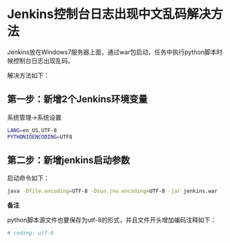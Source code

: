 # Jenkins控制台日志出现中文乱码解决方法

Jenkins放在Windows7服务器上面，通过war包启动，任务中执行python脚本时候控制台日志出现乱码。

解决方法如下：

## 第一步：新增2个Jenkins环境变量

系统管理->系统设置

```bash
LANG=en_US.UTF-8
PYTHONIOENCODING=UTF8
```

## 第二步：新增jenkins启动参数

启动命令如下：

```bash
java -Dfile.encoding=UTF-8 -Dsun.jnu.encoding=UTF-8 -jar jenkins.war
```

**备注**

python脚本源文件也要保存为utf-8的形式，并且文件开头增加编码注释如下：

```python
# coding: utf-8
````


